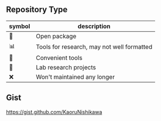 ## Repository Type

| symbol | description |
| --- | --- |
| :gem: | Open package |
| :bar_chart: | Tools for research, may not well formatted |
| :bread: | Convenient tools |
| :pizza: | Lab research projects |
| :x: | Won't maintained any longer |

## Gist

<https://gist.github.com/KaoruNishikawa>
